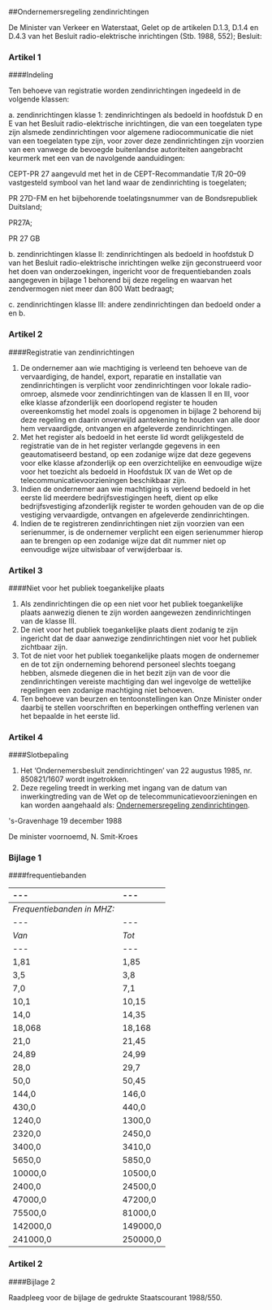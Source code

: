 <meta http-equiv='Content-Type' content='text/html; charset=utf-8' />

##Ondernemersregeling zendinrichtingen

De Minister van Verkeer en Waterstaat,
Gelet op de artikelen D.1.3, D.1.4 en D.4.3 van het Besluit radio-elektrische inrichtingen (Stb. 1988, 552);
Besluit:  

### Artikel  1  

####Indeling

Ten behoeve van registratie worden zendinrichtingen ingedeeld in de volgende klassen: 

a. zendinrichtingen klasse 1: zendinrichtingen als bedoeld in hoofdstuk D en E van het Besluit radio-elektrische inrichtingen, die van een toegelaten type zijn alsmede zendinrichtingen voor algemene radiocommunicatie die niet van een toegelaten type zijn, voor zover deze zendinrichtingen zijn voorzien van een vanwege de bevoegde buitenlandse autoriteiten aangebracht keurmerk met een van de navolgende aanduidingen:  

CEPT-PR 27 aangevuld met het in de CEPT-Recommandatie T/R 20–09 vastgesteld symbool van het land waar de zendinrichting is toegelaten;  

PR 27D-FM en het bijbehorende toelatingsnummer van de Bondsrepubliek Duitsland;  

PR27A; 

PR 27 GB  

b. zendinrichtingen klasse II: zendinrichtingen als bedoeld in hoofdstuk D van het Besluit radio-elektrische inrichtingen welke zijn geconstrueerd voor het doen van onderzoekingen, ingericht voor de frequentiebanden zoals aangegeven in bijlage 1 behorend bij deze regeling en waarvan het zendvermogen niet meer dan 800 Watt bedraagt; 

c. zendinrichtingen klasse III: andere zendinrichtingen dan bedoeld onder a en b.  

### Artikel  2  

####Registratie van zendinrichtingen

1.  De ondernemer aan wie machtiging is verleend ten behoeve van de vervaardiging, de handel, export, reparatie en installatie van zendinrichtingen is verplicht voor zendinrichtingen voor lokale radio-omroep, alsmede voor zendinrichtingen van de klassen II en III, voor elke klasse afzonderlijk een doorlopend register te houden overeenkomstig het model zoals is opgenomen in bijlage 2 behorend bij deze regeling en daarin onverwijld aantekening te houden van alle door hem vervaardigde, ontvangen en afgeleverde zendinrichtingen.   
2.  Met het register als bedoeld in het eerste lid wordt gelijkgesteld de registratie van de in het register verlangde gegevens in een geautomatiseerd bestand, op een zodanige wijze dat deze gegevens voor elke klasse afzonderlijk op een overzichtelijke en eenvoudige wijze voor het toezicht als bedoeld in Hoofdstuk IX van de Wet op de telecommunicatievoorzieningen beschikbaar zijn.   
3.  Indien de ondernemer aan wie machtiging is verleend bedoeld in het eerste lid meerdere bedrijfsvestigingen heeft, dient op elke bedrijfsvestiging afzonderlijk register te worden gehouden van de op die vestiging vervaardigde, ontvangen en afgeleverde zendinrichtingen.   
4.  Indien de te registreren zendinrichtingen niet zijn voorzien van een serienummer, is de ondernemer verplicht een eigen serienummer hierop aan te brengen op een zodanige wijze dat dit nummer niet op eenvoudige wijze uitwisbaar of verwijderbaar is.  

### Artikel  3  

####Niet voor het publiek toegankelijke plaats

1.  Als zendinrichtingen die op een niet voor het publiek toegankelijke plaats aanwezig dienen te zijn worden aangewezen zendinrichtingen van de klasse III.   
2.  De niet voor het publiek toegankelijke plaats dient zodanig te zijn ingericht dat de daar aanwezige zendinrichtingen niet voor het publiek zichtbaar zijn.   
3.  Tot de niet voor het publiek toegankelijke plaats mogen de ondernemer en de tot zijn onderneming behorend personeel slechts toegang hebben, alsmede diegenen die in het bezit zijn van de voor die zendinrichtingen vereiste machtiging dan wel ingevolge de wettelijke regelingen een zodanige machtiging niet behoeven.   
4.  Ten behoeve van beurzen en tentoonstellingen kan Onze Minister onder daarbij te stellen voorschriften en beperkingen ontheffing verlenen van het bepaalde in het eerste lid.  

### Artikel  4  

####Slotbepaling

1.  Het ‘Ondernemersbesluit zendinrichtingen’ van 22 augustus 1985, nr. 850821/1607 wordt ingetrokken.   
2.  Deze regeling treedt in werking met ingang van de datum van inwerkingtreding van de Wet op de telecommunicatievoorzieningen en kan worden aangehaald als: [Ondernemersregeling zendinrichtingen](../../../../ministeriele-regeling/ondernemersregeling/zendinrichtingen/BWBR0004455/README.md).  

's-Gravenhage 
19 december 1988    

De minister voornoemd, 
N.  Smit-Kroes     

### Bijlage  1  

####frequentiebanden

| --- | --- |
|:---|:---|
|*Frequentiebanden in MHZ:* |
| --- | --- |
|*Van* |*Tot* |
| --- | --- |
|1,81 |1,85 |
|3,5 |3,8 |
|7,0 |7,1 |
|10,1 |10,15 |
|14,0 |14,35 |
|18,068 |18,168 |
|21,0 |21,45 |
|24,89 |24,99 |
|28,0 |29,7 |
|50,0 |50,45 |
|144,0 |146,0 |
|430,0 |440,0 |
|1240,0 |1300,0 |
|2320,0 |2450,0 |
|3400,0 |3410,0 |
|5650,0 |5850,0 |
|10000,0 |10500,0 |
|2400,0 |24500,0 |
|47000,0 |47200,0 |
|75500,0 |81000,0 |
|142000,0 |149000,0 |
|241000,0 |250000,0 |

### Artikel  2  

####Bijlage 2 

Raadpleeg voor de bijlage de gedrukte Staatscourant 1988/550.
